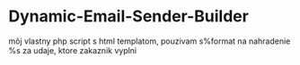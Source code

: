 # Dynamic-Email-Sender-Builder
môj vlastny php script s html templatom, pouzivam s%format na nahradenie %s za udaje, ktore zakaznik vyplni 
